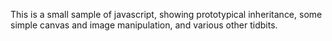 This is a small sample of javascript, showing prototypical inheritance,
some simple canvas and image manipulation, and various other tidbits.
